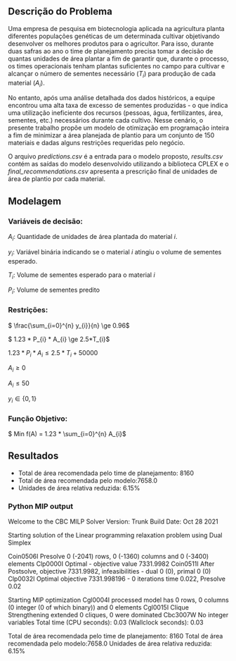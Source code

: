 ## Descrição do Problema

Uma empresa de pesquisa em biotecnologia aplicada na agricultura planta diferentes populações genéticas de um determinada cultivar objetivando desenvolver os melhores produtos para o agricultor. Para isso, durante duas safras ao ano o time de planejamento precisa tomar a decisão de quantas unidades de área plantar a fim de garantir que, durante o processo, os times operacionais tenham plantas suficientes no campo para cultivar e alcançar o número de sementes necessário ($T_{i}$) para produção de cada material ($A_{i}$).

No entanto, após uma análise detalhada dos dados históricos, a equipe encontrou uma alta taxa de excesso de sementes produzidas - o que indica uma utilização ineficiente dos recursos (pessoas, água, fertilizantes, área, sementes, etc.) necessários durante cada cultivo. Nesse cenário, o presente trabalho propõe um modelo de otimização em programação inteira a fim de minimizar a área planejada de plantio para um conjunto de 150 materiais e dadas alguns restrições requeridas pelo negócio.

O arquivo *predictions.csv* é a entrada para o modelo proposto, *results.csv* contém as saídas do modelo desenvolvido utilizando a biblioteca CPLEX e o *final_recommendations.csv* apresenta a prescrição final de unidades de área de plantio por cada material.

## Modelagem

### Variáveis de decisão:

$A_{i}$: Quantidade de unidades de área plantada do material $i$.

$y_{i}$: Variável binária indicando se o material $i$ atingiu o volume de sementes esperado.

$T_{i}$: Volume de sementes esperado para o material $i$

$P_{i}$: Volume de sementes predito

### Restrições:

$ \frac{\sum_{i=0}^{n} y_{i}}{n} \ge 0.96$

$ 1.23 * P_{i} * A_{i} \ge 2.5*T_{i}$

$1.23 * P_{i} * A_{i}  \le 2.5*T_{i} + 50000$

$A_{i} \ge 0$

$A_{i} \le 50$

$y_{i} \in \{0,1\}$

### Função Objetivo:

$ Min f(A) = 1.23 * \sum_{i=0}^{n} A_{i}$

## Resultados

* Total de área recomendada pelo time de planejamento: 8160
* Total de área recomendada pelo modelo:7658.0
* Unidades de área relativa reduzida: 6.15%

### Python MIP output

Welcome to the CBC MILP Solver
Version: Trunk
Build Date: Oct 28 2021

Starting solution of the Linear programming relaxation problem using Dual Simplex

Coin0506I Presolve 0 (-2041) rows, 0 (-1360) columns and 0 (-3400) elements
Clp0000I Optimal - objective value 7331.9982
Coin0511I After Postsolve, objective 7331.9982, infeasibilities - dual 0 (0), primal 0 (0)
Clp0032I Optimal objective 7331.998196 - 0 iterations time 0.022, Presolve 0.02

Starting MIP optimization
Cgl0004I processed model has 0 rows, 0 columns (0 integer (0 of which binary)) and 0 elements
Cgl0015I Clique Strengthening extended 0 cliques, 0 were dominated
Cbc3007W No integer variables
Total time (CPU seconds):       0.03   (Wallclock seconds):       0.03

Total de área recomendada pelo time de planejamento: 8160
Total de área recomendada pelo modelo:7658.0
Unidades de área relativa reduzida: 6.15%
